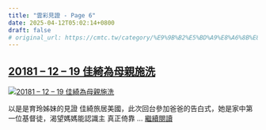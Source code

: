 ```yaml
---
title: "雲彩見證 - Page 6"
date: 2025-04-12T05:02:14+0800
draft: false
# original_url: https://cmtc.tw/category/%E9%9B%B2%E5%BD%A9%E8%A6%8B%E8%AD%89/page/6
---
```


## [20181 – 12 – 19 佳綺為母親施洗](/20181-12-19-%e4%bd%b3%e7%b6%ba%e7%82%ba%e6%af%8d%e8%a6%aa%e6%96%bd%e6%b4%97)

[![20181 – 12 – 19 佳綺為母親施洗](/images/1-5.jpg "20181 – 12 – 19 佳綺為母親施洗")](/20181-12-19-%e4%bd%b3%e7%b6%ba%e7%82%ba%e6%af%8d%e8%a6%aa%e6%96%bd%e6%b4%97)

以是是育玲姊妹的見證 佳綺旅居美國，此次回台參加爸爸的告白式，她是家中第一位基督徒，渴望媽媽能認識主 真正倚靠 … [繼續閱讀](/20181-12-19-%e4%bd%b3%e7%b6%ba%e7%82%ba%e6%af%8d%e8%a6%aa%e6%96%bd%e6%b4%97 "20181 – 12 – 19 佳綺為母親施洗")